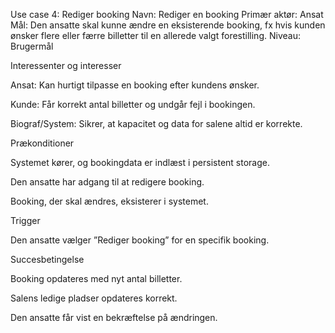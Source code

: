 Use case 4: Rediger booking
Navn: Rediger en booking
Primær aktør: Ansat
Mål: Den ansatte skal kunne ændre en eksisterende booking, fx hvis kunden ønsker flere eller færre billetter til en allerede valgt forestilling.
Niveau: Brugermål

Interessenter og interesser

Ansat: Kan hurtigt tilpasse en booking efter kundens ønsker.

Kunde: Får korrekt antal billetter og undgår fejl i bookingen.

Biograf/System: Sikrer, at kapacitet og data for salene altid er korrekte.

Prækonditioner

Systemet kører, og bookingdata er indlæst i persistent storage.

Den ansatte har adgang til at redigere booking.

Booking, der skal ændres, eksisterer i systemet.

Trigger

Den ansatte vælger ”Rediger booking” for en specifik booking.

Succesbetingelse

Booking opdateres med nyt antal billetter.

Salens ledige pladser opdateres korrekt.

Den ansatte får vist en bekræftelse på ændringen.
